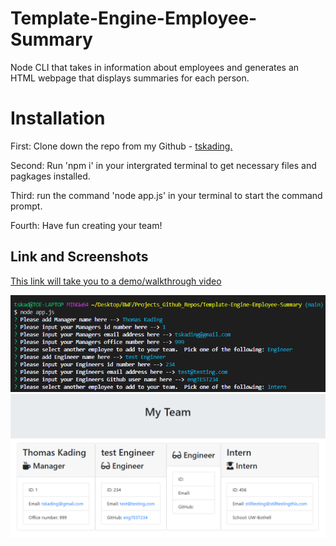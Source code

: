 # Template-Engine-Employee-Summary
Node CLI that takes in information about employees and generates an HTML webpage that displays summaries for each person.

# Installation 
First: Clone down the repo from my Github - [tskading.](https://github.com/Tskading/Template-Engine-Employee-Summary)

Second: Run 'npm i' in your intergrated terminal to get necessary files and pagkages installed.

Third: run the command 'node app.js' in your terminal to start the command prompt.  

Fourth: Have fun creating your team!

## Link and Screenshots
[This link will take you to a demo/walkthrough video](https://drive.google.com/file/d/1pk2oST8KONIvUfoIQ63lLthD6VR7pbye/view)

![Prompt Screenshot](img/promptScreenshot.png)
![Live Page Screenshot](img/homePageScreenshot.png)